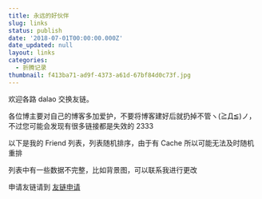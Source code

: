 ```yaml
---
title: 永远的好伙伴
slug: links
status: publish
date: '2018-07-01T00:00:00.000Z'
date_updated: null
layout: links
categories:
  - 折腾记录
thumbnail: f413ba71-ad9f-4373-a61d-67bf84d0c73f.jpg
---
```

<div style={{ textAlign: "center" }}>
  欢迎各路 dalao 交换友链。

各位博主要对自己的博客多加爱护，不要将博客建好后就扔掉不管ヽ(≧Д≦)ノ，不过您可能会发现有很多链接都是失效的 2333

以下是我的 Friend 列表，列表随机排序，由于有 Cache 所以可能无法及时随机重排

列表中有一些数据不完整，比如背景图，可以联系我进行更改

申请友链请到 [友链申请](/links-application)

</div>
